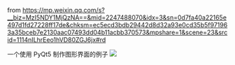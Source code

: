 from https://mp.weixin.qq.com/s?__biz=MzI5NDY1MjQzNA==&mid=2247488070&idx=3&sn=0d7fa40a22165e497d1fd27228ff17de&chksm=ec5ecd3bdb29442d8d32a93e0cd35b5f971963a35bceb7e2130aac07493dd04b11acbb370573&mpshare=1&scene=23&srcid=1114nILhrEeo1hVD80ZGJ6jx#rd

一个使用 PyQt5 制作图形界面的例子
![](https://mmbiz.qpic.cn/mmbiz_png/AnkmC6oCTPAtneBpTGFnOSWAZwicvz4EknHzTJ7yE34PgZa13FVLyXNLXo9zx85UDSAnzDBrk2ibMDibDOA4DZRJg/640?wx_fmt=png&tp=webp&wxfrom=5&wx_lazy=1&wx_co=1)